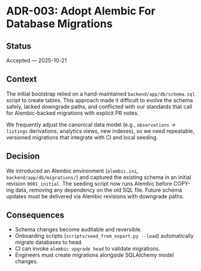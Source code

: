 # ADR-003: Adopt Alembic For Database Migrations

## Status
Accepted — 2025-10-21

## Context
The initial bootstrap relied on a hand-maintained `backend/app/db/schema.sql` script to create tables. This approach made it difficult to evolve the schema safely, lacked downgrade paths, and conflicted with our standards that call for Alembic-backed migrations with explicit PR notes.

We frequently adjust the canonical data model (e.g., `observations` → `listings` derivations, analytics views, new indexes), so we need repeatable, versioned migrations that integrate with CI and local seeding.

## Decision
We introduced an Alembic environment (`alembic.ini`, `backend/app/db/migrations/`) and captured the existing schema in an initial revision `0001_initial`. The seeding script now runs Alembic before COPY-ing data, removing any dependency on the old SQL file. Future schema updates must be delivered via Alembic revisions with downgrade paths.

## Consequences
- Schema changes become auditable and reversible.
- Onboarding scripts (`scripts/seed_from_export.py --load`) automatically migrate databases to head.
- CI can invoke `alembic upgrade head` to validate migrations.
- Engineers must create migrations alongside SQLAlchemy model changes.
